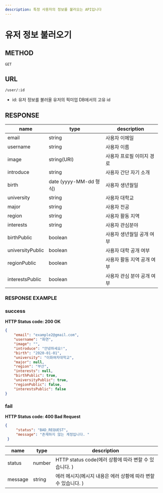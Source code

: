 ```yaml
---
description: 특정 사용자의 정보를 불러오는 API입니다
---
```


# 유저 정보 불러오기

## METHOD

```text
GET
```

## URL

```text
/user/:id
```

* id: 유저 정보를 불러올 유저의 픽미업 DB에서의 고유 id

## RESPONSE

|name|type|description|
|---|---|---|
|email|string|사용자 이메일|
|username|string|사용자 이름|
|image|string(URI)|사용자 프로필 이미지 경로|
|introduce|string|사용자 간단 자기 소개|
|birth|date \(yyyy-MM-dd 형식\)|사용자 생년월일|
|university|string|사용자 대학교|
|major|string|사용자 전공|
|region|string|사용자 활동 지역|
|interests|string|사용자 관심분야|
|birthPublic|boolean|사용자 생년월일 공개 여부|
|universityPublic|boolean|사용자 대학 공개 여부|
|regionPublic|boolean|사용자 활동 지역 공개 여부|
|interestsPublic|boolean|사용자 관심 분야 공개 여부|

### RESPONSE EXAMPLE

### success

**HTTP Status code: 200 OK**

```json
{
    "email": "example2@gmail.com",
    "username": "화연",
    "image": "",
    "introduce": "안녕하세요!",
    "birth": "2020-01-01",
    "university": "이화여자대학교",
    "major": null,
    "region": "부산",
    "interests": null,
    "birthPublic": true,
    "universityPublic": true,
    "regionPublic": false,
    "interestsPublic": false
}
```

### fail

**HTTP Status code: 400 Bad Request**

```json
{
     "status": "BAD_REQUEST",
     "message": "존재하지 않는 계정입니다. "
 }
```

|name|type|description|
|---|---|---|
|status|number|HTTP status code(에러 상황에 따라 변할 수 있습니다. )|
|message|string|에러 메시지(메시지 내용은 에러 상황에 따라 변할 수 있습니다. )|





